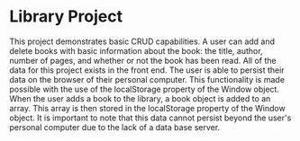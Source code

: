 # Library Project
This project demonstrates basic CRUD capabilities. A user can add and delete books with basic information about the book: the title, author, number of pages, and whether or not the book has been read. All of the data for this project exists in the front end. The user is able to persist their data on the browser of their personal computer. This functionality is made possible with the use of the localStorage property of the Window object. When the user adds a book to the library, a book object is added to an array. This array is then stored in the localStorage property of the Window object. It is important to note that this data cannot persist beyond the user's personal computer due to the lack of a data base server.
